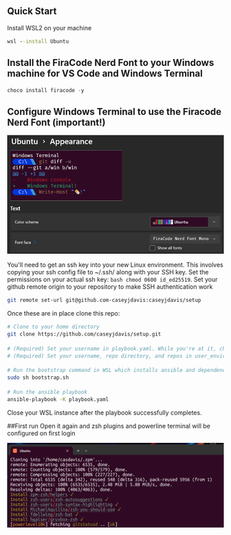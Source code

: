 ## Quick Start
Install WSL2 on your machine

```cmd
wsl --install Ubuntu
```

## Install the FiraCode Nerd Font to your Windows machine for VS Code and Windows Terminal

```powershell
choco install firacode -y
```

## Configure Windows Terminal to use the Firacode Nerd Font (important!)

![screenshot](images/firacode.png)

You'll need to get an ssh key into your new Linux environment. This involves copying your ssh config file to ~/.ssh/ along with your SSH key. Set the permissions on your actual ssh key: ```bash chmod 0600 id_ed25519```. Set your github remote origin to your repository to make SSH authentication work

```bash
git remote set-url git@github.com-caseyjdavis:caseyjdavis/setup
```

Once these are in place clone this repo:

```bash
# Clone to your home directory
git clone https://github.com/caseyjdavis/setup.git

# (Required) Set your username in playbook.yaml. While you're at it, check out the roles and vars_files too.
# (Required) Set your username, repo directory, and repos in user_environment.yml (or clone my repos, what do I care!)

# Run the bootstrap command in WSL which installs ansible and dependencies
sudo sh bootstrap.sh

# Run the ansible playbook
ansible-playbook -K playbook.yaml
```
Close your WSL instance after the playbook successfully completes.

##First run
Open it again and zsh plugins and powerline terminal will be configured on first login

![screenshot](images/firstrun.png)
